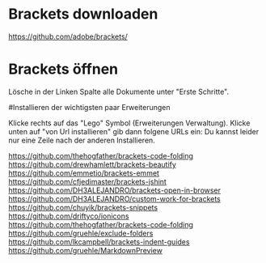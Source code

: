 # Brackets downloaden
https://github.com/adobe/brackets/


# Brackets öffnen

Lösche in der Linken Spalte  alle Dokumente unter "Erste Schritte".



#Installieren der wichtigsten paar Erweiterungen

Klicke rechts auf das "Lego" Symbol (Erweiterungen Verwaltung).
Klicke unten auf "von Url installieren" gib dann folgene URLs ein:
Du kannst leider nur eine Zeile nach der anderen Installieren.

https://github.com/thehogfather/brackets-code-folding
https://github.com/drewhamlett/brackets-beautify
https://github.com/emmetio/brackets-emmet
https://github.com/cfjedimaster/brackets-jshint
https://github.com/DH3ALEJANDRO/brackets-open-in-browser
https://github.com/DH3ALEJANDRO/custom-work-for-brackets
https://github.com/chuyik/brackets-snippets
https://github.com/driftyco/ionicons
https://github.com/thehogfather/brackets-code-folding
https://github.com/gruehle/exclude-folders
https://github.com/lkcampbell/brackets-indent-guides
https://github.com/gruehle/MarkdownPreview
